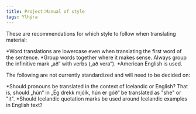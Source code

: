 ```yaml
---
title: Project:Manual of style
tags: Ylhýra
---
```


These are recommendations for which style to follow when translating material:

*Word translations are lowercase even when translating the first word of the sentence.
*Group words together where it makes sense. Always group the infinitive mark „að“ with verbs („að vera“).
*American English is used.

The following are not currently standardized and will need to be decided on:

*Should pronouns be translated in the context of Icelandic or English? That is, should „hún“ in „Ég drekk mjólk, hún er góð“ be translated as "she" or "it".
*Should Icelandic quotation marks be used around Icelandic examples in English text?

